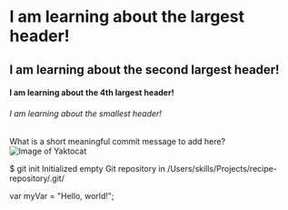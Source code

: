 # I am learning about the largest header!
## I am learning about the second largest header!
#### I am learning about the 4th largest header!
###### I am learning about the smallest header!




What is a short meaningful commit message to add here?
![Image of Yaktocat](https://octodex.github.com/images/yaktocat.png)

$ git init
Initialized empty Git repository in /Users/skills/Projects/recipe-repository/.git/

var myVar = "Hello, world!";

